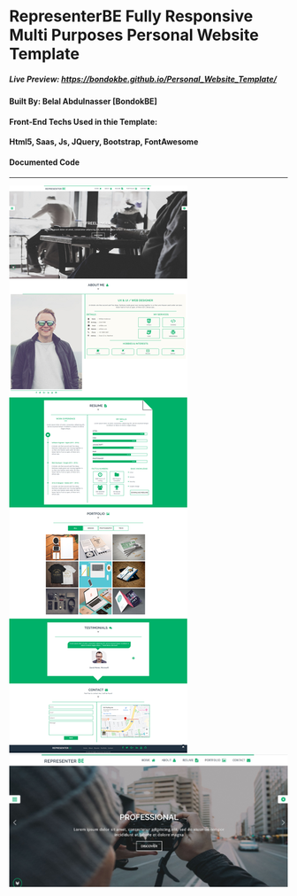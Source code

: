 # RepresenterBE Fully Responsive Multi Purposes Personal Website Template
##### Live Preview: https://bondokbe.github.io/Personal_Website_Template/
#### Built By: Belal Abdulnasser [BondokBE]
#### Front-End Techs Used in thie Template: 
#### Html5, Saas, Js, JQuery, Bootstrap, FontAwesome
#### Documented Code
-----------
![GitHub Logo](./full_page.jpg)
![GitHub Logo](./feature_img.jpg)
